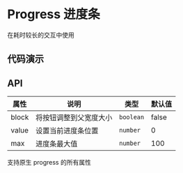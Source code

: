 # Progress 进度条

在耗时较长的交互中使用

## 代码演示

<demo title="基础状态">
<template>
  <lu-progress :value="20">按钮</lu-progress>
</template>
</demo>

<demo title="100% 宽度">
<template>
  <lu-progress :value="40" block>按钮</lu-progress>
</template>
</demo>

<demo title="指定最大值">
<template>
  <lu-progress :max="20" :value="10">按钮</lu-progress>
</template>
</demo>

## API

| 属性  | 说明                   | 类型      | 默认值 |
| ----- | ---------------------- | --------- | ------ |
| block | 将按钮调整到父宽度大小 | `boolean` | false  |
| value | 设置当前进度条位置     | `number`  | 0      |
| max   | 进度条最大值           | `number`  | 100    |

支持原生 progress 的所有属性
